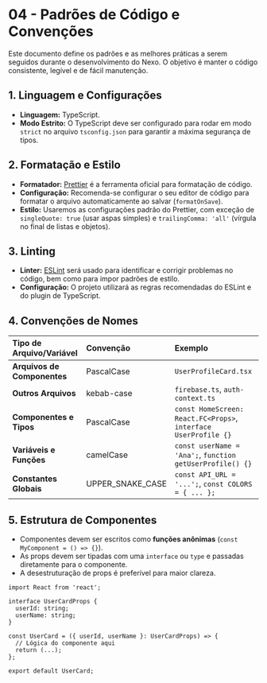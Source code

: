# 04 - Padrões de Código e Convenções

Este documento define os padrões e as melhores práticas a serem seguidos durante o desenvolvimento do Nexo. O objetivo é manter o código consistente, legível e de fácil manutenção.

## 1. Linguagem e Configurações

*   **Linguagem:** TypeScript.
*   **Modo Estrito:** O TypeScript deve ser configurado para rodar em modo `strict` no arquivo `tsconfig.json` para garantir a máxima segurança de tipos.

## 2. Formatação e Estilo

*   **Formatador:** [Prettier](https://prettier.io/) é a ferramenta oficial para formatação de código.
*   **Configuração:** Recomenda-se configurar o seu editor de código para formatar o arquivo automaticamente ao salvar (`formatOnSave`).
*   **Estilo:** Usaremos as configurações padrão do Prettier, com exceção de `singleQuote: true` (usar aspas simples) e `trailingComma: 'all'` (vírgula no final de listas e objetos).

## 3. Linting

*   **Linter:** [ESLint](https://eslint.org/) será usado para identificar e corrigir problemas no código, bem como para impor padrões de estilo.
*   **Configuração:** O projeto utilizará as regras recomendadas do ESLint e do plugin de TypeScript.

## 4. Convenções de Nomes

| Tipo de Arquivo/Variável | Convenção | Exemplo |
| :--- | :--- | :--- |
| **Arquivos de Componentes** | PascalCase | `UserProfileCard.tsx` |
| **Outros Arquivos** | kebab-case | `firebase.ts`, `auth-context.ts` |
| **Componentes e Tipos** | PascalCase | `const HomeScreen: React.FC<Props>`, `interface UserProfile {}` |
| **Variáveis e Funções** | camelCase | `const userName = 'Ana';`, `function getUserProfile() {}` |
| **Constantes Globais** | UPPER_SNAKE_CASE | `const API_URL = '...';`, `const COLORS = { ... };` |

## 5. Estrutura de Componentes

* Componentes devem ser escritos como **funções anônimas** (`const MyComponent = () => {}`).
* As props devem ser tipadas com uma `interface` ou `type` e passadas diretamente para o componente.
* A desestruturação de props é preferível para maior clareza.

```tsx
import React from 'react';

interface UserCardProps {
  userId: string;
  userName: string;
}

const UserCard = ({ userId, userName }: UserCardProps) => {
  // Lógica do componente aqui
  return (...);
};

export default UserCard;

